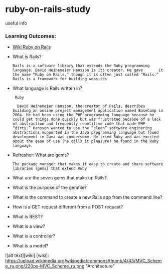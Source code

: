 # ruby-on-rails-study
useful info
### Learning Outcomes:
* [Wiki Ruby on Rails](https://ru.wikipedia.org/wiki/Ruby_on_Rails)
- What is Rails?

      Rails is a software library that extends the Ruby programming language. David Heinemeier Hansson is its creator. He gave       it the name “Ruby on Rails,” though it is often just called “Rails.”
      Rails is a framework for building websites
- What language is Rails written in?
       
       Ruby
       
        David Heinemeier Hansson, the creator of Rails, describes building an online project management application named BaseCamp in 2004. He had been using the PHP programming language because he could get things done quickly but was frustrated because of a lack of abstraction and frequently repetitive code that made PHP “dirty.” Hansson wanted to use the “clean” software enginering abstractions supported in the Java programming language but found development in Java was cumbersome. He tried Ruby and was excited about the ease of use (he calls it pleasure) he found in the Ruby language.
- Refresher: What are gems?

      The package manager that makes it easy to create and share software libraries (gems) that extend Ruby

- What are the seven gems that make up Rails?

- What is the purpose of the gemfile?

- What is the command to create a new Rails app from the command line?

- How is a GET request different from a POST request?

- What is REST?

- What is a view?

- What is a controller?

- What is a model?

![alt text][wiki]
[wiki]: https://upload.wikimedia.org/wikipedia/commons/thumb/4/43/MVC_Scheme_ru.png/220px-MVC_Scheme_ru.png "Architecture"